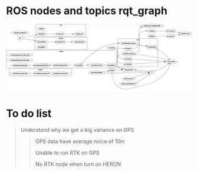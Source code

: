 # ROS nodes and topics rqt_graph 

![](https://github.com/A9688/Heron/blob/master/Documentation/rosgraph.png) 

# To do list

> Understand why we get a big variance on GPS 
>
>> GPS data have average noice of 15m
>>
>> Unable to run RTK on GPS
>>
>> No RTK node when turn on HERON
